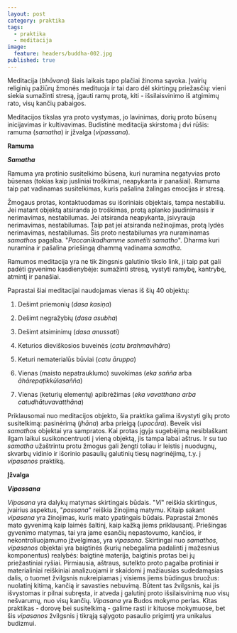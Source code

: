 ```yaml
---
layout: post
category: praktika
tags:
  - praktika
  - meditacija
image:
  feature: headers/buddha-002.jpg
published: true
---
```


Meditacija (*bhāvana*) šiais laikais tapo plačiai žinoma sąvoka. Įvairių religinių pažiūrų žmonės medituoja ir tai daro dėl skirtingų priežasčių: vieni siekia sumažinti stresą, įgauti ramų protą, kiti - išsilaisvinimo iš atgimimų rato, visų kančių pabaigos.

Meditacijos tikslas yra proto vystymas, jo lavinimas, dorių proto būsenų inicijavimas ir kultivavimas. Budistinė meditacija skirstoma į dvi rūšis: ramuma (*samatha*) ir įžvalga (*vipassana*).

**Ramuma**

**_Samatha_**

Ramuma yra protinio susitelkimo būsena, kuri nuramina negatyvias proto būsenas (tokias kaip jusliniai troškimai, neapykanta ir panašiai). Ramuma taip pat vadinamas susitelkimas, kuris pašalina žalingas emocijas ir stresą.

<!--break-->

Žmogaus protas, kontaktuodamas su išoriniais objektais, tampa nestabiliu. Jei matant objektą atsiranda jo troškimas, protą aplanko jaudinimasis ir nerimavimas, nestabilumas. Jei atsiranda neapykanta, įsivyrauja nerimavimas, nestabilumas. Taip pat jei atsiranda nežinojimas, protą lydės nerimavimas, nestabilumas. Šis proto nestabilumas yra nuraminamas *samathos* pagalba. "*Paccanīkadhamme sametīti samatho*". Dharma kuri nuramina ir pašalina priešingą dhammą vadinama *samatha*.

Ramumos meditacija yra ne tik žingsnis  galutinio tikslo link, ji taip pat gali padėti gyvenimo kasdienybėje: sumažinti stresą, vystyti ramybę, kantrybę, atmintį ir panašiai.

Paprastai šiai meditacijai naudojamas vienas iš šių 40 objektų:

1. Dešimt priemonių (*dasa kasiṇa*)

2. Dešimt negražybių (*dasa asubha*)

3. Dešimt atsiminimų (*dasa anussati*)

4. Keturios dieviškosios buveinės (*catu brahmavihāra*)

5. Keturi nematerialūs būviai (*catu āruppa*)

6. Vienas (maisto nepatrauklumo) suvokimas (*eka sañña* arba *āhārepaṭikkūlasañña*)

7. Vienas (keturių elementų) apibrėžimas (*eka vavatthana arba catudhātuvavatthāna*)

Priklausomai nuo meditacijos objekto, šia praktika galima išvystyti gilų proto susitelkimą: pasinėrimą (*jhāna*) arba prieigą (*upacāra*). Beveik visi *samathos* objektai yra sampratos. Kai protas įgyja sugebėjimą nesiblaškant ilgam laikui susikoncentruoti į vieną objektą, jis tampa labai aštrus. Ir su tuo *samatha* užaštrintu protu žmogus gali žengti toliau ir leistis į nuodugnų, skvarbų vidinio ir išorinio pasaulių galutinių tiesų nagrinėjimą, t.y. į *vipasanos* praktiką.

**Įžvalga**

**_Vipassana_**

*Vipasana* yra dalykų matymas skirtingais būdais. "*Vi*" reiškia skirtingus, įvairius aspektus, "*passana*" reiškia žinojimą matymu. Kitaip sakant *vipasana* yra žinojimas, kuris mato ypatingais būdais. Paprastai žmonės mato gyvenimą kaip laimės šaltinį, kaip kažką jiems priklausantį. Priešingas gyvenimo matymas, tai yra jame esančių nepastovumo, kančios, ir nekontroliuojamumo įžvelgimas, yra *vipasana*. Skirtingai nuo *samathos*, *vipasanos* objektai yra baigtinės (kurių nebegalima padalinti į mažesnius komponentus) realybės: baigtinė materija, baigtinis protas bei jų priežastiniai ryšiai. Pirmiausia, aštraus, sutelkto  proto pagalba protiniai ir materialiniai reiškiniai analizuojami ir skaidomi į mažiausias sudedamąsias dalis, o tuomet žvilgsnis nukreipiamas į visiems jiems būdingus bruožus: nuolatinį kitimą, kančią ir savasties nebuvimą. Būtent tas žvilgsnis, kai jis išvystomas ir pilnai subręsta, ir atveda į galutinį proto  išsilaisvinimą nuo visų nešvarumų, nuo visų kančių. *Vipasana* yra Budos mokymo perlas. Kitas praktikas - dorovę bei susitelkimą - galime rasti ir kituose mokymuose, bet šis *vipasanos* žvilgsnis į tikrąją sąlygoto pasaulio prigimtį yra unikalus budizmui.
